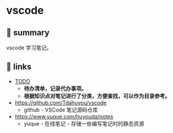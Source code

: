 # vscode

## 📝 summary

vscode 学习笔记。

## 🔗 links

- [TODO](./TODO.md)
  - **待办清单，记录代办事项。**
  - **根据知识点对笔记进行了分类，方便查找，可以作为目录参考。**
- https://github.com/Tdahuyou/vscode
  - github - VSCode 笔记源码仓库
- https://www.yuque.com/huyouda/notes
  - yuque - 在线笔记 - 存储一些编写笔记时的静态资源

